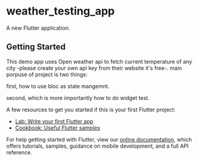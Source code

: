 # weather_testing_app

A new Flutter application.

## Getting Started

This demo app uses Open weather api to fetch current temperature of any city -please create your own api key from their website it's free-.
main porpuse of project is two things:

first, how to use bloc as state mangemnt.

second, which is more importantly how to do widget test.

A few resources to get you started if this is your first Flutter project:

- [Lab: Write your first Flutter app](https://flutter.dev/docs/get-started/codelab)
- [Cookbook: Useful Flutter samples](https://flutter.dev/docs/cookbook)

For help getting started with Flutter, view our
[online documentation](https://flutter.dev/docs), which offers tutorials,
samples, guidance on mobile development, and a full API reference.
